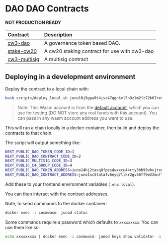 # DAO DAO Contracts

**NOT PRODUCTION READY**

| Contract                              | Description                                  |
| :------------------------------------ | :------------------------------------------- |
| [cw3-dao](contracts/cw3-dao)          | A governance token based DAO.                |
| [stake-cw20](contract/stake-cw20)     | A cw20 staking contract for use with cw3-dao |
| [cw3-multisig](contract/cw3-multisig) | A multisig contract                          |

## Deploying in a development environment

Deploy the contract to a local chain with:

```sh
bash scripts/deploy_local.sh juno10j9gpw9t4jsz47qgnkvl5n3zlm2fz72k67rxsg
```

> Note: This Wasm account is from the [default account](default-account.txt), which you can use for testing (DO NOT store any real funds with this account). You can pass in any wasm account address you want to use.

This will run a chain locally in a docker container, then build and deploy the contracts to that chain.

The script will output something like:

```sh
NEXT_PUBLIC_DAO_TOKEN_CODE_ID=1
NEXT_PUBLIC_DAO_CONTRACT_CODE_ID=2
NEXT_PUBLIC_MULTISIG_CODE_ID=3
NEXT_PUBLIC_C4_GROUP_CODE_ID=4
NEXT_PUBLIC_DAO_TOKEN_ADDRESS=juno14hj2tavq8fpesdwxxcu44rty3hh90vhujrvcmstl4zr3txmfvw9skjuwg8
NEXT_PUBLIC_DAO_CONTRACT_ADDRESS=juno1nc5tatafv6eyq7llkr2gv50ff9e22mnf70qgjlv737ktmt4eswrq68ev2p
```

Add these to your frontend environment variables (`.env.local`).

You can then interact with the contract addresses.

Note, to send commands to the docker container:

```sh
docker exec -i cosmwasm  junod status
```

Some commands require a password which defaults to `xxxxxxxxx`. You can use them like so:

```sh
echo xxxxxxxxx | docker exec -i cosmwasm  junod keys show validator -a
```
